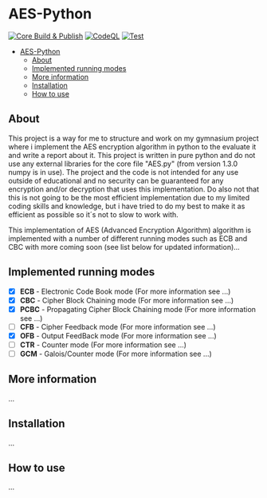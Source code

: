 # AES-Python

[![Core Build & Publish](https://github.com/Glindeb/AES-Python/actions/workflows/core.yml/badge.svg)](https://github.com/Glindeb/AES-Python/actions/workflows/core.yml) [![CodeQL](https://github.com/Glindeb/AES-Python/actions/workflows/codeql-analysis.yml/badge.svg)](https://github.com/Glindeb/AES-Python/actions/workflows/codeql-analysis.yml) [![Test](https://github.com/Glindeb/AES-Python/actions/workflows/test.yml/badge.svg)](https://github.com/Glindeb/AES-Python/actions/workflows/test.yml)

- [AES-Python](#aes-python)
  - [About](#about)
  - [Implemented running modes](#implemented-running-modes)
  - [More information](#more-information)
  - [Installation](#installation)
  - [How to use](#how-to-use)

About
---
This project is a way for me to structure and work on my gymnasium project where i implement the AES encryption
algorithm in python to the evaluate it and write a report about it. This project is written in pure python and
do not use any external libraries for the core file "AES.py" (from version 1.3.0 numpy is in use). The project
and the code is not intended for any use outside of educational and no security can be guaranteed for any encryption
and/or decryption that uses this implementation. Do also not that this is not going to be the most efficient
implementation due to my limited coding skills and knowledge, but i have tried to do my best to make it as efficient
as possible so it´s not to slow to work with.

This implementation of AES (Advanced Encryption Algorithm) algorithm is implemented with a number of different
running modes such as ECB and CBC with more coming soon (see list below for updated information)...

Implemented running modes
---
- [x] **ECB** - Electronic Code Book mode (For more information see ...)
- [x] **CBC** - Cipher Block Chaining mode (For more information see ...)
- [x] **PCBC** - Propagating Cipher Block Chaining mode (For more information see ...)
- [ ] **CFB** - Cipher Feedback mode (For more information see ...)
- [x] **OFB** - Output FeedBack mode (For more information see ...)
- [ ] **CTR** - Counter mode (For more information see ...)
- [ ] **GCM** - Galois/Counter mode (For more information see ...)

More information
---
...

Installation
---
...

How to use
---
...
